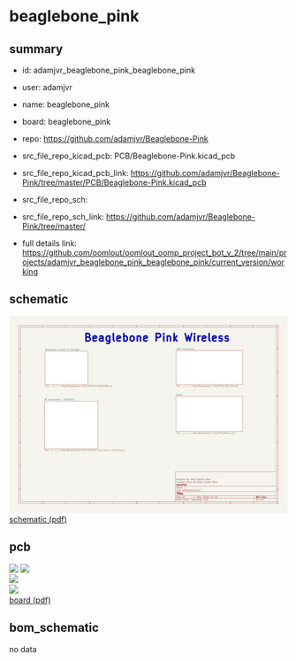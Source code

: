 # beaglebone_pink
 
## summary 
* id: adamjvr_beaglebone_pink_beaglebone_pink
* user: adamjvr
* name: beaglebone_pink
* board: beaglebone_pink
* repo: https://github.com/adamjvr/Beaglebone-Pink
* src_file_repo_kicad_pcb: PCB/Beaglebone-Pink.kicad_pcb
* src_file_repo_kicad_pcb_link: https://github.com/adamjvr/Beaglebone-Pink/tree/master/PCB/Beaglebone-Pink.kicad_pcb


* src_file_repo_sch: 
* src_file_repo_sch_link: https://github.com/adamjvr/Beaglebone-Pink/tree/master/
* full details link: https://github.com/oomlout/oomlout_oomp_project_bot_v_2/tree/main/projects/adamjvr_beaglebone_pink_beaglebone_pink/current_version/working  

## schematic  
![](working_schematic_600.png)  
[schematic (pdf)](working_schematic.pdf)  

## pcb  
![](working_3d_600.png) 
![](working_3d_front_600.png)  
![](working_3d_back_600.png)  
![](working_600.png)  
[board (pdf)](working.pdf)  


## bom_schematic
no data


